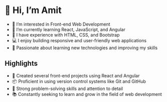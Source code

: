 # 👋 Hi, I’m Amit

- 👀 I’m interested in Front-end Web Development 
- 🌱 I’m currently learning React, JavaScript, and Angular
- 💼 I have experience with HTML, CSS, and Bootstrap
- 💻 I enjoy building responsive and user-friendly web applications
- 🚀 Passionate about learning new technologies and improving my skills

## Highlights
- 🌟 Created several front-end projects using React and Angular
- 📦 Proficient in using version control systems like Git and GitHub
- 🔧 Strong problem-solving skills and attention to detail
- 📚 Constantly seeking to learn and grow in the field of web development

<!---
AvTe/AvTe is a ✨ special ✨ repository because its `README.md` (this file) appears on your GitHub profile.
You can click the Preview link to take a look at your changes.
--->
